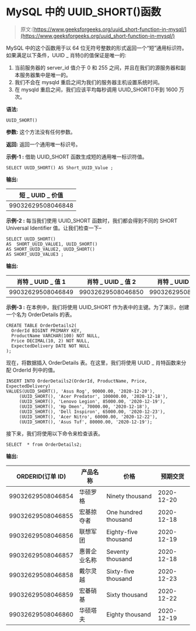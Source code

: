 # MySQL 中的 UUID_SHORT()函数

> 原文:[https://www.geeksforgeeks.org/uuid_short-function-in-mysql/](https://www.geeksforgeeks.org/uuid_short-function-in-mysql/)

MySQL 中的这个函数用于以 64 位无符号整数的形式返回一个“短”通用标识符。如果满足以下条件，UUID _ 肖特()的值保证是唯一的:

1.  当前服务器的 server_id 值介于 0 和 255 之间，并且在我们的源服务器和副本服务器集中是唯一的。
2.  我们不会在 mysqld 重启之间为我们的服务器主机设置系统时间。
3.  在 mysqld 重启之间，我们应该平均每秒调用 UUID_SHORT()不到 1600 万次。

**语法:**

```
UUID_SHORT()
```

**参数:**
这个方法没有任何参数。

**返回:**
返回一个通用唯一标识号。

**示例-1 :**
借助 UUID_SHORT 函数生成短的通用唯一标识符值。

```
SELECT UUID_SHORT() AS Short_UUID_Value ;

```

**输出:**

| 短 _ UUID _ 价值 |
| --- |
| 99032629508046848 |

**示例-2 :**
每当我们使用 UUID_SHORT 函数时，我们都会得到不同的 SHORT Universal Identifier 值。让我们检查一下–

```
SELECT UUID_SHORT() 
AS  SHORT_UUID_VALUE1, UUID_SHORT() 
AS SHORT_UUID_VALUE2, UUID_SHORT() 
AS SHORT_UUID_VALUE3 ;

```

**输出:**

| 肖特 _ UUID _ 值 1 | 肖特 _ UUID _ 值 2 | 肖特 _ UUID _ 值 3 |
| --- | --- | --- |
| 99032629508046849 | 99032629508046850 | 99032629508046851 |

**示例-3 :**
在本例中，我们将使用 UUID_SHORT 作为表中的主键。为了演示，创建一个名为 OrderDetails 的表。

```
CREATE TABLE OrderDetails2(
  OrderId BIGINT PRIMARY KEY,
  ProductName VARCHAR(100) NOT NULL,
  Price DECIMAL(10, 2) NOT NULL,
  ExpectedDelivery DATE NOT NULL
);
```

现在，将数据插入 OrderDetails 表。在这里，我们将使用 UUID _ 肖特函数来分配 OrderId 列中的值。

```
INSERT INTO OrderDetails2(OrderId, ProductName, Price, ExpectedDelivery)
VALUES(UUID_SHORT(), 'Asus Rog', 90000.00, '2020-12-20'),
     (UUID_SHORT(), 'Acer Predator', 100000.00, '2020-12-18'),
     (UUID_SHORT(), 'Lenovo Legion', 85000.00, '2020-12-19'),
     (UUID_SHORT(), 'Hp Omen', 70000.00, '2020-12-18'),
     (UUID_SHORT(), 'Dell Inspiron', 65000.00, '2020-12-23'),
     (UUID_SHORT(), 'Acer Nitro', 60000.00, '2020-12-22'),
     (UUID_SHORT(), 'Asus Tuf', 80000.00, '2020-12-19');
```

接下来，我们将使用以下命令来检查该表。

```
SELECT  * from OrderDetails2;

```

**输出:**

| ORDERID(订单 ID) | 产品名称 | 价格 | 预期交货 |
| --- | --- | --- | --- |
| 99032629508046854 | 华硕罗格 | Ninety thousand | 2020-12-20 |
| 99032629508046855 | 宏基掠夺者 | One hundred thousand | 2020-12-18 |
| 99032629508046856 | 联想军团 | Eighty-five thousand | 2020-12-19 |
| 99032629508046857 | 惠普企业名称 | Seventy thousand | 2020-12-18 |
| 99032629508046858 | 戴尔灵越 | Sixty-five thousand | 2020-12-23 |
| 99032629508046859 | 宏碁硝基 | Sixty thousand | 2020-12-22 |
| 99032629508046860 | 华硕塔夫 | Eighty thousand | 2020-12-19 |